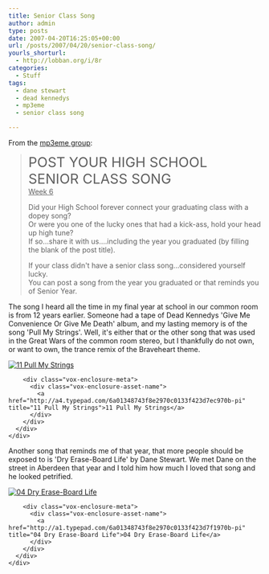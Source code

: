 ```yaml
---
title: Senior Class Song
author: admin
type: posts
date: 2007-04-20T16:25:05+00:00
url: /posts/2007/04/20/senior-class-song/
yourls_shorturl:
  - http://lobban.org/i/8r
categories:
  - Stuff
tags:
  - dane stewart
  - dead kennedys
  - mp3eme
  - senior class song

---
```

From the [mp3eme group][1]:

> <span style="font-size: 1.95312em">POST YOUR HIGH SCHOOL</span>  
> <span style="font-size: 1.95312em">SENIOR CLASS SONG</span>  
> <u>Week 6</u>
> 
> Did your High School forever connect your graduating class with a dopey song?  
> Or were you one of the lucky ones that had a kick-ass, hold your head up high tune?  
> If so&#8230;share it with us&#8230;.including the year you graduated (by filling the blank of the post title).
> 
> If your class didn't have a senior class song&#8230;considered yourself lucky.  
> You can post a song from the year you graduated or that reminds you of Senior Year.

The song I heard all the time in my final year at school in our common room is from 12 years earlier. Someone had a tape of Dead Kennedys 'Give Me Convenience Or Give Me Death' album, and my lasting memory is of the song 'Pull My Strings'. Well, it's either that or the other song that was used in the Great Wars of the common room stereo, but I thankfully do not own, or want to own, the trance remix of the Braveheart theme.

<div class="vox-enclosure vox-enclosure-center vox-enclosure-small vox-audio-enclosure">
  <div class="vox-enclosure-inner">
    <div class="vox-enclosure-list">
      <div class="vox-enclosure-item vox-audio-asset vox-last">
        <div class="vox-enclosure-image">
          <a href="http://a4.typepad.com/6a01348743f8e2970c0133f423d7ec970b-pi" title="Click to play “11 Pull My Strings”"><span class="vox-asset-overlay"></span><img alt="11 Pull My Strings" class="asset asset-image at-xid-6a01348743f8e2970c0133f423d7ec970b" src="https://a4.typepad.com/6a01348743f8e2970c0133f423d7ec970b-120pi" /></a>
        </div>
        
        <div class="vox-enclosure-meta">
          <div class="vox-enclosure-asset-name">
            <a href="http://a4.typepad.com/6a01348743f8e2970c0133f423d7ec970b-pi" title="11 Pull My Strings">11 Pull My Strings</a>
          </div>
        </div>
      </div>
    </div>
  </div>
</div>

Another song that reminds me of that year, that more people should be exposed to is 'Dry Erase-Board Life' by Dane Stewart. We met Dane on the street in Aberdeen that year and I told him how much I loved that song and he looked petrified.

<div class="vox-enclosure vox-enclosure-center vox-enclosure-small vox-audio-enclosure">
  <div class="vox-enclosure-inner">
    <div class="vox-enclosure-list">
      <div class="vox-enclosure-item vox-audio-asset vox-last">
        <div class="vox-enclosure-image">
          <a href="http://a1.typepad.com/6a01348743f8e2970c0133f423d7f1970b-pi" title="Click to play “04 Dry Erase-Board Life”"><span class="vox-asset-overlay"></span><img alt="04 Dry Erase-Board Life" class="asset asset-image at-xid-6a01348743f8e2970c0133f423d7f1970b" src="https://a1.typepad.com/6a01348743f8e2970c0133f423d7f1970b-120pi" /></a>
        </div>
        
        <div class="vox-enclosure-meta">
          <div class="vox-enclosure-asset-name">
            <a href="http://a1.typepad.com/6a01348743f8e2970c0133f423d7f1970b-pi" title="04 Dry Erase-Board Life">04 Dry Erase-Board Life</a>
          </div>
        </div>
      </div>
    </div>
  </div>
</div>

<div>
</div>

<div>
</div>

 [1]: http://mp3eme.groups.vox.com/